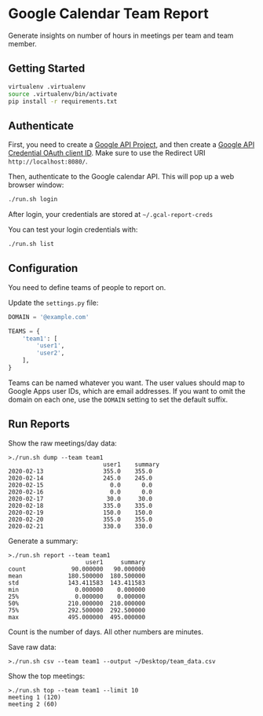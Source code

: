 # Google Calendar Team Report

Generate insights on number of hours in meetings per team and team member.

## Getting Started

```bash
virtualenv .virtualenv
source .virtualenv/bin/activate
pip install -r requirements.txt
```

## Authenticate

First, you need to create a [Google API Project](https://console.developers.google.com/project), and then create a [Google API Credential OAuth client ID](https://console.developers.google.com/apis/credentials). Make sure to use the Redirect URI `http://localhost:8080/`.

Then, authenticate to the Google calendar API. This will pop up a web browser window:

```bash
./run.sh login  
```

After login, your credentials are stored at `~/.gcal-report-creds`

You can test your login credentials with:

```bash
./run.sh list
```

## Configuration

You need to define teams of people to report on.

Update the `settings.py` file:

```python
DOMAIN = '@example.com'

TEAMS = {
    'team1': [
        'user1',
        'user2',
    ],
}
```

Teams can be named whatever you want. The user values should map to Google Apps
user IDs, which are email addresses. If you want to omit the domain on each one,
use the `DOMAIN` setting to set the default suffix.

## Run Reports

Show the raw meetings/day data:

```
>./run.sh dump --team team1
                           user1    summary
2020-02-13                 355.0    355.0
2020-02-14                 245.0    245.0
2020-02-15                   0.0      0.0
2020-02-16                   0.0      0.0
2020-02-17                  30.0     30.0
2020-02-18                 335.0    335.0
2020-02-19                 150.0    150.0
2020-02-20                 355.0    355.0
2020-02-21                 330.0    330.0
```

Generate a summary:
```
>./run.sh report --team team1
                      user1     summary
count             90.000000   90.000000
mean             180.500000  180.500000
std              143.411583  143.411583
min                0.000000    0.000000
25%                0.000000    0.000000
50%              210.000000  210.000000
75%              292.500000  292.500000
max              495.000000  495.000000
```

Count is the number of days. All other numbers are minutes.

Save raw data:
```
>./run.sh csv --team team1 --output ~/Desktop/team_data.csv
```

Show the top meetings:
```
>./run.sh top --team team1 --limit 10
meeting 1 (120)
meeting 2 (60)
```
